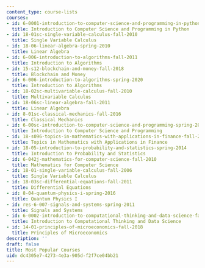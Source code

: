 ```yaml
---
content_type: course-lists
courses:
- id: 6-0001-introduction-to-computer-science-and-programming-in-python-fall-2016
  title: Introduction to Computer Science and Programming in Python
- id: 18-01sc-single-variable-calculus-fall-2010
  title: Single Variable Calculus
- id: 18-06-linear-algebra-spring-2010
  title: Linear Algebra
- id: 6-006-introduction-to-algorithms-fall-2011
  title: Introduction to Algorithms
- id: 15-s12-blockchain-and-money-fall-2018
  title: Blockchain and Money
- id: 6-006-introduction-to-algorithms-spring-2020
  title: Introduction to Algorithms
- id: 18-02sc-multivariable-calculus-fall-2010
  title: Multivariable Calculus
- id: 18-06sc-linear-algebra-fall-2011
  title: Linear Algebra
- id: 8-01sc-classical-mechanics-fall-2016
  title: Classical Mechanics
- id: 6-00sc-introduction-to-computer-science-and-programming-spring-2011
  title: Introduction to Computer Science and Programming
- id: 18-s096-topics-in-mathematics-with-applications-in-finance-fall-2013
  title: Topics in Mathematics with Applications in Finance
- id: 18-05-introduction-to-probability-and-statistics-spring-2014
  title: Introduction to Probability and Statistics
- id: 6-042j-mathematics-for-computer-science-fall-2010
  title: Mathematics for Computer Science
- id: 18-01-single-variable-calculus-fall-2006
  title: Single Variable Calculus
- id: 18-03sc-differential-equations-fall-2011
  title: Differential Equations
- id: 8-04-quantum-physics-i-spring-2016
  title: Quantum Physics I
- id: res-6-007-signals-and-systems-spring-2011
  title: Signals and Systems
- id: 6-0002-introduction-to-computational-thinking-and-data-science-fall-2016
  title: Introduction to Computational Thinking and Data Science
- id: 14-01-principles-of-microeconomics-fall-2018
  title: Principles of Microeconomics
description: ''
draft: false
title: Most Popular Courses
uid: dc4305e7-4273-4e3a-905d-f2f7ce04bb21
---
```

